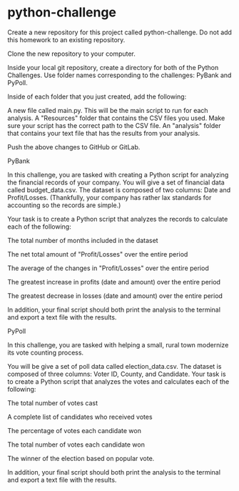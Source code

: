# python-challenge

Create a new repository for this project called python-challenge. Do not add this homework to an existing repository.

Clone the new repository to your computer.

Inside your local git repository, create a directory for both of the  Python Challenges. Use folder names corresponding to the challenges: PyBank and  PyPoll.

Inside of each folder that you just created, add the following:

A new file called main.py. This will be the main script to run for each analysis.
A "Resources" folder that contains the CSV files you used. Make sure your script has the correct path to the CSV file.
An "analysis" folder that contains your text file that has the results from your analysis.

Push the above changes to GitHub or GitLab.


PyBank

In this challenge, you are tasked with creating a Python script for analyzing the financial records of your company. You will give a set of financial data called
budget_data.csv. The dataset is composed of two columns: Date and Profit/Losses. (Thankfully, your company has rather lax standards for accounting so the records are simple.)

Your task is to create a Python script that analyzes the records to calculate each of the following:

The total number of months included in the dataset

The net total amount of "Profit/Losses" over the entire period

The average of the changes in "Profit/Losses" over the entire period

The greatest increase in profits (date and amount) over the entire period

The greatest decrease in losses (date and amount) over the entire period

In addition, your final script should both print the analysis to the terminal and export a text file with the results.


PyPoll

In this challenge, you are tasked with helping a small, rural town modernize its vote counting process.

You will be give a set of poll data called election_data.csv. The dataset is composed of three columns: Voter ID, County, and Candidate. Your task is to create a Python script
that analyzes the votes and calculates each of the following:

The total number of votes cast

A complete list of candidates who received votes

The percentage of votes each candidate won

The total number of votes each candidate won

The winner of the election based on popular vote.

In addition, your final script should both print the analysis to the terminal and export a text file with the results.
